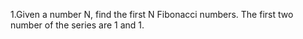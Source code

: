 1.Given a number N, find the first N Fibonacci numbers. The first two number of the series are 1 and 1.
